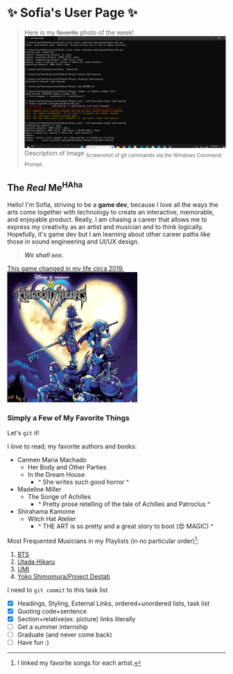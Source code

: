 # ✨ Sofia's User Page ✨

> Here is my ~~favorite~~ photo of the week! 
> ![Screenshot of git commands via the Windows Command Prompt.](./screenshots/lab-1-git-command_prompt.png) Description of Image <sub>Screenshot of git commands via the Windows Command Prompt.</sub>

## The _Real_ Me<sup>HAha</sup>
Hello! I'm Sofia, striving to be a **game dev**, because I love all the ways the arts come together with technology to create an interactive, memorable, and enjoyable product. Really, I am chasing a career that allows me to express my creativity as an artist and musician and to think logically.  Hopefully, it's game dev but I am learning about other career paths like those in sound engineering and UI/UX design. 
> **_We shall see._**

[This game changed in my life circa 2019.](/joke.md)
![KH1](./kh1-coverart.webp)

### Simply a Few of My Favorite Things  
Let's `git` it! 

I _love_ to read; my favorite authors and books:
- Carmen Maria Machado
  - Her Body and Other Parties
  - In the Dream House
    - ^ She writes such good horror ^
- Madeline Miller
  - The Songe of Achilles
    - ^ Pretty prose retelling of the tale of Achilles and Patroclus ^
- Shirahama Kamome 
  - Witch Hat Atelier
    - ^ THE ART is so pretty and a great story to boot (😍 MAGIC) ^

Most Frequented Musicians in my Playlists (in no particular order)[^1]:
1. [BTS](https://www.youtube.com/watch?v=a4YwJCZRh5M)
2. [Utada Hikaru](https://www.youtube.com/watch?v=Bv7TlgwukL8)
3. [UMI](https://www.youtube.com/watch?v=jH1mO5lVkW4)
4. [Yoko Shimomura/Project Destati](https://www.youtube.com/watch?v=6JbxlYRPbZg)

[^1]: I linked my favorite songs for each artist.
<!--- So MUCH FUN ..too many songs to choose from--->

I need to `git commit` to this task list
- [x] Headings, Styling, External Links, ordered+unordered lists, task list
- [x] Quoting code+sentence
- [X] Section+relative(ex. picture) links literally
- [ ] Get a summer internship
- [ ] Graduate (and never come back)
- [ ] Have fun :)
